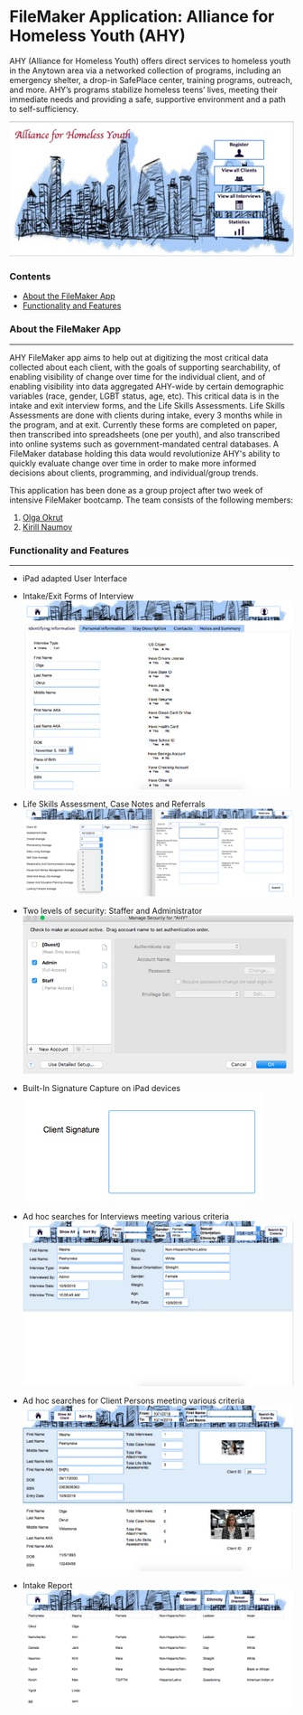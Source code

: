 # FileMaker Application: Alliance for Homeless Youth (AHY)

AHY (Alliance for Homeless Youth) offers direct services to homeless youth in the Anytown area
via a networked collection of programs, including an emergency shelter, a drop-in SafePlace center,
training programs, outreach, and more. AHY’s programs stabilize homeless teens’ lives,
meeting their immediate needs and providing a safe, supportive environment and a path to self-sufficiency.

![HomePage](/img/HomePage.png)

### Contents
* [About the FileMaker App](#About-the-FileMaker-App)
* [Functionality and Features](#Functionality-and-Features)


### About the FileMaker App
-------------------------------
AHY FileMaker app aims to help out at digitizing the most critical data collected about each client,
with the goals of supporting searchability, of enabling visibility of change over time
for the individual client, and of enabling visibility into data aggregated AHY-wide by certain
demographic variables (race, gender, LGBT status, age, etc). This critical data is in the intake
and exit interview forms, and the Life Skills Assessments. Life Skills Assessments are done with clients
during intake, every 3 months while in the program, and at exit.
Currently these forms are completed on paper, then transcribed into spreadsheets (one per youth),
and also transcribed into online systems such as government-mandated central databases.
A FileMaker database holding this data would revolutionize AHY's ability to quickly evaluate change
over time in order to make more informed decisions about clients, programming, and individual/group trends.

This application has been done as a group project after two week of intensive FileMaker bootcamp. The team consists of the following members:
1. [Olga Okrut][1]
2. [Kirill Naumov][2]

### Functionality and Features
----------------------------------
* iPad adapted User Interface

* Intake/Exit Forms of Interview
![Intake_Exit_Inter](/img/Intake_Exit_Inter.png)

* Life Skills Assessment, Case Notes and Referrals
![LSAss_CN_Ref](/img/LSAss_CN_Ref.png)

* Two levels of security: Staffer and Administrator
![Security](/img/Security.png)

* Built-In Signature Capture on iPad devices
![Signature](/img/Signature.png)

* Ad hoc searches for Interviews meeting various criteria
![SearchByInterview](/img/SearchByInterview.png)

* Ad hoc searches for Client Persons meeting various criteria
![SearchByClient](/img/SearchByClient.png)

* Intake Report
![Report](/img/Report.png)


[1]: https://github.com/olgOk
[2]: https://github.com/KirillVNaumov
